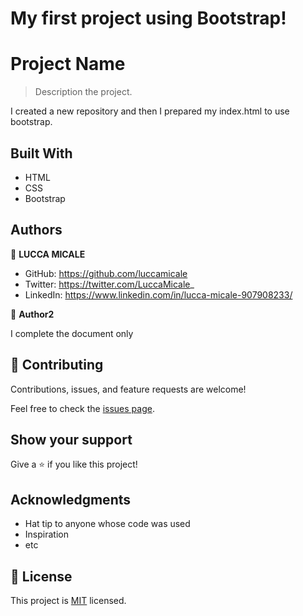 # My first project using Bootstrap!

# Project Name

> Description the project.
  
  I created a new repository and then I prepared my index.html to use bootstrap. 

## Built With

- HTML
- CSS
- Bootstrap

## Authors

👤 **LUCCA MICALE**

- GitHub: https://github.com/luccamicale
- Twitter: https://twitter.com/LuccaMicale_
- LinkedIn: https://www.linkedin.com/in/lucca-micale-907908233/

👤 **Author2**

I complete the document only

## 🤝 Contributing

Contributions, issues, and feature requests are welcome!

Feel free to check the [issues page](../../issues/).

## Show your support

Give a ⭐️ if you like this project!

## Acknowledgments

- Hat tip to anyone whose code was used
- Inspiration
- etc

## 📝 License

This project is [MIT](./LICENSE) licensed.